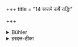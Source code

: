 +++
title = "14 सप्तमे कर्षे राद्धिः"

+++

<details><summary>Bühler</summary>

14. (The reward of a funeral-oblation performed) on the seventh day is success in agriculture.
</details>

<details><summary>हरदत्त-टीका</summary>

## सूत्रम्
सप्तमे कर्षे राद्धिः ॥ १३ ॥  
## टिप्पनी
कर्षः कृषिः । राद्धि, सिद्धिः ॥ १३ ॥
</details>
